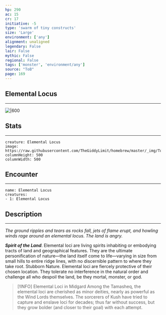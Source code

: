 ```yaml
---
hp: 290
ac: 15
cr: 17
initiative: -5
type: 'swarm of tiny constructs'    
size: 'Large'
environment: ['any']
alignment: unaligned
legendary: False
lair: False
mythic: False
regional: False
tags: ['monster', 'environment/any']
source: "ToB"
page: 169
---
```


## Elemental Locus
---

![|600](https://raw.githubusercontent.com/TheGiddyLimit/homebrew/master/_img/ToB/Elemental%20Locus.webp)

## Stats
---

```statblock
creature: Elemental Locus
image: https://raw.githubusercontent.com/TheGiddyLimit/homebrew/master/_img/ToB/token/Elemental%20Locus.png
columnHeight: 500
columnWidth: 500
```

## Encounter
---

```encounter-table
name: Elemental Locus
creatures:
- 1: Elemental Locus
```

## Description
---
_The ground ripples and tears as rocks fall, jets of flame erupt, and howling winds rage around an elemental locus. The land is angry._

**_Spirit of the Land_**. Elemental loci are living spirits inhabiting or embodying tracts of land and geographical features. They are the ultimate personification of nature—the land itself come to life—varying in size from small hills to entire ridge lines, with no discernible pattern to where they take root. Stubborn Nature. Elemental loci are fiercely protective of their chosen location. They tolerate no interference in the natural order and challenge all who despoil the land, be they mortal, monster, or god.

> [!INFO] Elemental Loci in Midgard
>Among the Tamasheq, the elemental loci are cherished as minor deities, nearly as powerful as the Wind Lords themselves. The sorcerers of Kush have tried to capture and enslave loci for decades; thus far without success, but they grow bolder (and closer to their goal) with each attempt.






